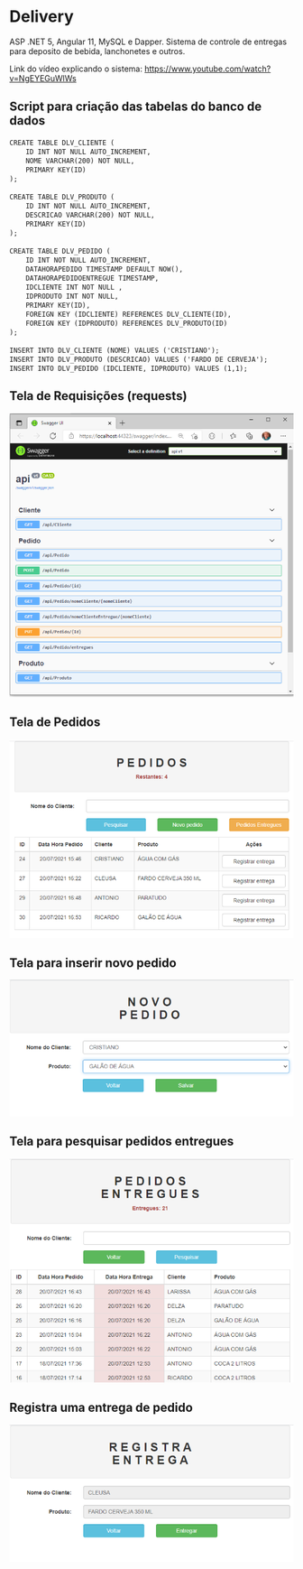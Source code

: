 # Delivery
ASP .NET 5, Angular 11, MySQL e Dapper. Sistema de controle de entregas para deposito de bebida, lanchonetes e outros. 

Link do vídeo explicando o sistema: https://www.youtube.com/watch?v=NgEYEGuWlWs

## Script para criação das tabelas do banco de dados



```
CREATE TABLE DLV_CLIENTE (
	ID INT NOT NULL AUTO_INCREMENT, 
	NOME VARCHAR(200) NOT NULL, 
	PRIMARY KEY(ID)
);

CREATE TABLE DLV_PRODUTO (
	ID INT NOT NULL AUTO_INCREMENT, 
	DESCRICAO VARCHAR(200) NOT NULL, 
	PRIMARY KEY(ID)
);

CREATE TABLE DLV_PEDIDO (
	ID INT NOT NULL AUTO_INCREMENT, 
	DATAHORAPEDIDO TIMESTAMP DEFAULT NOW(),
	DATAHORAPEDIDOENTREGUE TIMESTAMP,
	IDCLIENTE INT NOT NULL , 
	IDPRODUTO INT NOT NULL,
	PRIMARY KEY(ID), 
	FOREIGN KEY (IDCLIENTE) REFERENCES DLV_CLIENTE(ID), 
	FOREIGN KEY (IDPRODUTO) REFERENCES DLV_PRODUTO(ID)
);

INSERT INTO DLV_CLIENTE (NOME) VALUES ('CRISTIANO');
INSERT INTO DLV_PRODUTO (DESCRICAO) VALUES ('FARDO DE CERVEJA');
INSERT INTO DLV_PEDIDO (IDCLIENTE, IDPRODUTO) VALUES (1,1);
```
## Tela de Requisições (requests)


![alt text](https://github.com/consule/delivery-api/blob/main/api/assets/swagger.png)

## Tela de Pedidos 

![alt text](https://github.com/consule/delivery-api/blob/main/api/assets/pedidos.png)

## Tela para inserir novo pedido

![alt text](https://github.com/consule/delivery-api/blob/main/api/assets/novo.png)

## Tela para pesquisar pedidos entregues

![alt text](https://github.com/consule/delivery-api/blob/main/api/assets/entregues.png)

## Registra uma entrega de pedido

![alt text](https://github.com/consule/delivery-api/blob/main/api/assets/registraentrega.png)
